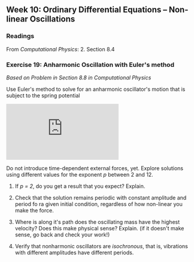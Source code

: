 ## Week 10: Ordinary Differential Equations &ndash; Non-linear Oscillations

### Readings
From _Computational Physics_:
 2. Section 8.4

### Exercise 19: Anharmonic Oscillation with Euler's method
_Based on Problem in Section 8.8 in Computational Physics_

Use Euler's method to solve for an anharmonic oscillator's motion that 
is subject to the spring potential

![equation](https://latex.codecogs.com/png.latex?V%28x%29%20%3D%20%5Cfrac%7B1%7D%7Bp%7Dkx%5E%7Bp%7D%5C%20%5Ctextrm%7B%20%28even%20%7Dp%29.)

Do not introduce time-dependent external forces, yet. Explore solutions 
using different values for the exponent _p_ between 2 and 12. 

 1. If _p = 2_, do you get a result that you expect? Explain.

 2. Check that the solution remains periodic with constant amplitude and
    period fo ra given initial condition, regardless of how non-linear 
    you make the force.
 
 3. Where is along it's path does the oscillating mass have the highest
    velocity? Does this make physical sense? Explain. (if it doesn't make
    sense, go back and check your work!)
 
 4. Verify that nonharmonic oscillators are _isochronous_, that is, vibrations
    with different amplitudes have different periods. 




    
